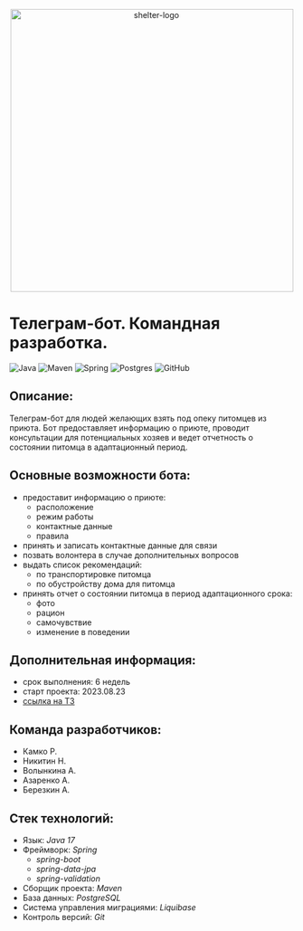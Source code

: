 <p align="center">
<img src="https://i.imgur.com/Rj9Mx0Y.jpeg" width="500" alt="shelter-logo">
</p>

# Телеграм-бот. Командная разработка.

![Java](https://img.shields.io/badge/java-%23ED8B00.svg?style=for-the-badge&logo=java&logoColor=white "Java 17")
![Maven](https://img.shields.io/badge/Maven-green.svg?style=for-the-badge&logo=mockito&logoColor=white "Maven")
![Spring](https://img.shields.io/badge/Spring-blueviolet.svg?style=for-the-badge&logo=spring&logoColor=white "Spring")
![Postgres](https://img.shields.io/badge/postgres-%23316192.svg?style=for-the-badge&logo=postgresql&logoColor=white)
![GitHub](https://img.shields.io/badge/git-%23121011.svg?style=for-the-badge&logo=github&logoColor=white "Git")

## Описание:
Телеграм-бот для людей желающих взять под опеку питомцев из приюта. Бот предоставляет информацию о приюте, проводит консультации для потенциальных хозяев и ведет отчетность о состоянии питомца в адаптационный период. 

## Основные возможности бота:
* предоставит информацию о приюте:
  * расположение
  * режим работы
  * контактные данные
  * правила
* принять и записать контактные данные для связи
* позвать волонтера в случае дополнительных вопросов
* выдать список рекомендаций:
  * по транспортировке питомца
  * по обустройству дома для питомца
* принять отчет о состоянии питомца в период адаптационного срока:
  * фото
  * рацион
  * самочувствие
  * изменение в поведении

## Дополнительная информация:
* срок выполнения: 6 недель
* старт проекта: 2023.08.23
* [ссылка на ТЗ](https://skyengpublic.notion.site/47bcac1b049f4af6b351e2ab5d05afb4)

## Команда разработчиков:
* Камко Р.
* Никитин Н.
* Волынкина А.
* Азаренко А.
* Березкин А.

## Стек технологий:
* Язык: _Java 17_
* Фреймворк: _Spring_
  * _spring-boot_
  * _spring-data-jpa_
  * _spring-validation_
* Сборщик проекта: _Maven_
* База данных: _PostgreSQL_
* Система управления миграциями: _Liquibase_
* Контроль версий: _Git_

